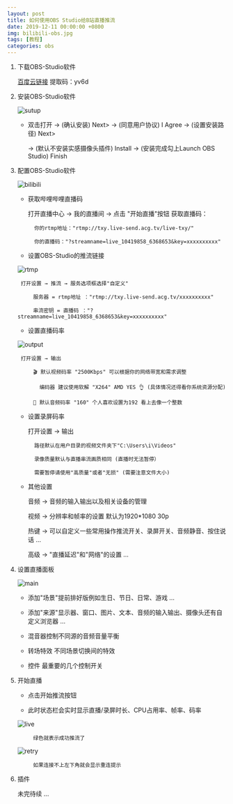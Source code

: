 ```yaml
---
layout: post
title: 如何使用OBS Studio给B站直播推流
date: 2019-12-11 00:00:00 +0800
img: bilibili-obs.jpg
tags: [教程]
categories: obs
---
```


1. 下载OBS-Studio软件
    
    <a href="https://pan.baidu.com/s/1DAcrCoRIRCrCZGnmr3lK1Q" target="_blank">百度云链接</a>   提取码：yv6d


2. 安装OBS-Studio软件

    ![sutup]({{site.baseurl}}/assets/img/bilibili-obs/setup.jpg)

    * 双击打开 → (确认安装) Next> → (同意用户协议) I Agree → (设置安装路径) Next> 

      → (默认不安装实感摄像头插件) Install → (安装完成勾上Launch OBS Studio) Finish 


3. 配置OBS-Studio软件

    ![bilibili]({{site.baseurl}}/assets/img/bilibili-obs/bilibili.jpg)

    * 获取哔哩哔哩直播码

         打开直播中心 → 我的直播间 → 点击 "开始直播"按钮 获取直播码：

            你的rtmp地址："rtmp://txy.live-send.acg.tv/live-txy/"

            你的直播码："?streamname=live_10419858_6368653&key=xxxxxxxxxx"

    * 设置OBS-Studio的推流链接

    ![rtmp]({{site.baseurl}}/assets/img/bilibili-obs/rtmp.jpg)

        打开设置 → 推流 → 服务选项框选择"自定义"

            服务器 = rtmp地址 ："rtmp://txy.live-send.acg.tv/xxxxxxxxxx"

            串流密钥 = 直播码 ："?streamname=live_10419858_6368653&key=xxxxxxxxxx"

    * 设置直播码率

    ![output]({{site.baseurl}}/assets/img/bilibili-obs/output.jpg)

        打开设置 → 输出
            
            🎬 默认视频码率 "2500Kbps" 可以根据你的网络带宽和需求调整 

              编码器 建议使用软解 "X264" AMD YES 👌 (具体情况还得看你系统资源分配)

            🎤 默认音频码率 "160" 个人喜欢设置为192 看上去像一个整数

    * 设置录屏码率

        打开设置 → 输出

            路径默认在用户目录的视频文件夹下"C:\Users\i\Videos"  

            录像质量默认与直播串流画质相同 (直播时无法暂停）

            需要暂停请使用"高质量"或者"无损" (需要注意文件大小)

    * 其他设置

         音频 → 音频的输入输出以及相关设备的管理

         视频 → 分辨率和帧率的设置 默认为1920*1080 30p

         热键 → 可以自定义一些常用操作推流开关、录屏开关、音频静音、按住说话 …   

         高级 → "直播延迟"和"网络"的设置 … 

4. 设置直播面板

    ![main]({{site.baseurl}}/assets/img/bilibili-obs/main.jpg)

    * 添加"场景"提前排好版例如生日、节日、日常、游戏 …

    * 添加"来源"显示器、窗口、图片、文本、音频的输入输出、摄像头还有自定义浏览器 …

    * 混音器控制不同源的音频音量平衡

    * 转场特效 不同场景切换间的特效

    * 控件 最重要的几个控制开关

5. 开始直播

    * 点击开始推流按钮
    
    * 此时状态栏会实时显示直播/录屏时长、CPU占用率、帧率、码率

    ![live]({{site.baseurl}}/assets/img/bilibili-obs/live.jpg)

            绿色就表示成功推流了

    ![retry]({{site.baseurl}}/assets/img/bilibili-obs/retry.jpg)
            
            如果连接不上左下角就会显示重连提示

6. 插件

    未完待续 …